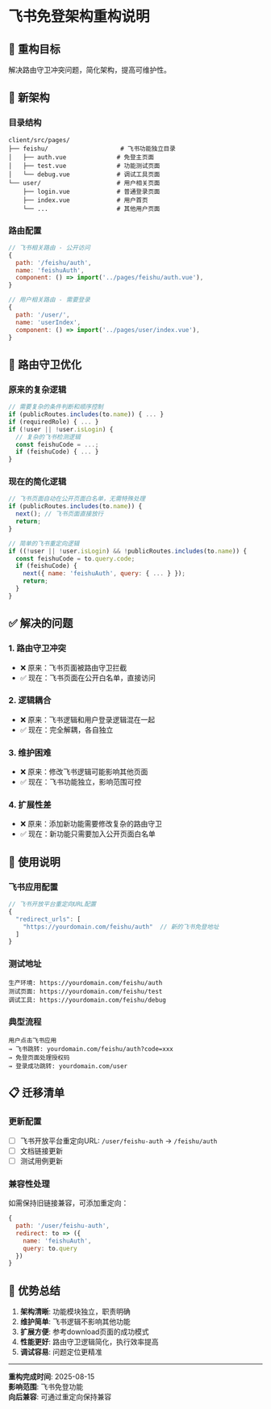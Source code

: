 # 飞书免登架构重构说明

## 🎯 重构目标
解决路由守卫冲突问题，简化架构，提高可维护性。

## 📁 新架构

### 目录结构
```
client/src/pages/
├── feishu/                    # 飞书功能独立目录
│   ├── auth.vue              # 免登主页面
│   ├── test.vue              # 功能测试页面
│   └── debug.vue             # 调试工具页面
└── user/                     # 用户相关页面
    ├── login.vue             # 普通登录页面
    ├── index.vue             # 用户首页
    └── ...                   # 其他用户页面
```

### 路由配置
```javascript
// 飞书相关路由 - 公开访问
{
  path: '/feishu/auth',
  name: 'feishuAuth',
  component: () => import('../pages/feishu/auth.vue'),
}

// 用户相关路由 - 需要登录
{
  path: '/user/',
  name: 'userIndex', 
  component: () => import('../pages/user/index.vue'),
}
```

## 🔧 路由守卫优化

### 原来的复杂逻辑
```javascript
// 需要复杂的条件判断和顺序控制
if (publicRoutes.includes(to.name)) { ... }
if (requiredRole) { ... }
if (!user || !user.isLogin) {
  // 复杂的飞书检测逻辑
  const feishuCode = ...;
  if (feishuCode) { ... }
}
```

### 现在的简化逻辑
```javascript
// 飞书页面自动在公开页面白名单，无需特殊处理
if (publicRoutes.includes(to.name)) { 
  next(); // 飞书页面直接放行
  return;
}

// 简单的飞书重定向逻辑
if ((!user || !user.isLogin) && !publicRoutes.includes(to.name)) {
  const feishuCode = to.query.code;
  if (feishuCode) {
    next({ name: 'feishuAuth', query: { ... } });
    return;
  }
}
```

## ✅ 解决的问题

### 1. 路由守卫冲突
- ❌ 原来：飞书页面被路由守卫拦截
- ✅ 现在：飞书页面在公开白名单，直接访问

### 2. 逻辑耦合
- ❌ 原来：飞书逻辑和用户登录逻辑混在一起
- ✅ 现在：完全解耦，各自独立

### 3. 维护困难
- ❌ 原来：修改飞书逻辑可能影响其他页面
- ✅ 现在：飞书功能独立，影响范围可控

### 4. 扩展性差
- ❌ 原来：添加新功能需要修改复杂的路由守卫
- ✅ 现在：新功能只需要加入公开页面白名单

## 🚀 使用说明

### 飞书应用配置
```javascript
// 飞书开放平台重定向URL配置
{
  "redirect_urls": [
    "https://yourdomain.com/feishu/auth"  // 新的飞书免登地址
  ]
}
```

### 测试地址
```
生产环境: https://yourdomain.com/feishu/auth
测试页面: https://yourdomain.com/feishu/test  
调试工具: https://yourdomain.com/feishu/debug
```

### 典型流程
```
用户点击飞书应用 
→ 飞书跳转: yourdomain.com/feishu/auth?code=xxx
→ 免登页面处理授权码
→ 登录成功跳转: yourdomain.com/user
```

## 📋 迁移清单

### 更新配置
- [ ] 飞书开放平台重定向URL: `/user/feishu-auth` → `/feishu/auth`
- [ ] 文档链接更新
- [ ] 测试用例更新

### 兼容性处理
如需保持旧链接兼容，可添加重定向：
```javascript
{
  path: '/user/feishu-auth',
  redirect: to => ({
    name: 'feishuAuth',
    query: to.query
  })
}
```

## 🎯 优势总结

1. **架构清晰**: 功能模块独立，职责明确
2. **维护简单**: 飞书逻辑不影响其他功能
3. **扩展方便**: 参考download页面的成功模式
4. **性能更好**: 路由守卫逻辑简化，执行效率提高
5. **调试容易**: 问题定位更精准

---

**重构完成时间**: 2025-08-15  
**影响范围**: 飞书免登功能  
**向后兼容**: 可通过重定向保持兼容